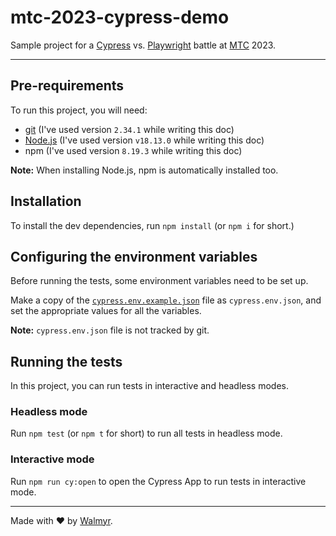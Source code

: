 # mtc-2023-cypress-demo

Sample project for a [Cypress](https://cypress.io) vs. [Playwright](https://playwright.dev/) battle at [MTC](https://minastestingconference.com.br/) 2023.

___

## Pre-requirements

To run this project, you will need:

- [git](https://git-scm.com/downloads) (I've used version `2.34.1` while writing this doc)
- [Node.js](https://nodejs.org/en/) (I've used version `v18.13.0` while writing this doc)
- npm (I've used version `8.19.3` while writing this doc)

**Note:** When installing Node.js, npm is automatically installed too.

## Installation

To install the dev dependencies, run `npm install` (or `npm i` for short.)

## Configuring the environment variables

Before running the tests, some environment variables need to be set up.

Make a copy of the [`cypress.env.example.json`](./cypress.env.example.json) file as `cypress.env.json`, and set the appropriate values for all the variables.

**Note:** `cypress.env.json` file is not tracked by git.

## Running the tests

In this project, you can run tests in interactive and headless modes.

### Headless mode

Run `npm test` (or `npm t` for short) to run all tests in headless mode.

### Interactive mode

Run `npm run cy:open` to open the Cypress App to run tests in interactive mode.

___

Made with ❤️ by [Walmyr](https://walmyr.dev).
